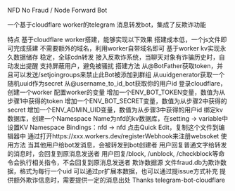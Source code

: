 NFD
No Fraud / Node Forward Bot

一个基于cloudflare worker的telegram 消息转发bot，集成了反欺诈功能

特点
基于cloudflare worker搭建，能够实现以下效果
搭建成本低，一个js文件即可完成搭建
不需要额外的域名，利用worker自带域名即可
基于worker kv实现永久数据储存
稳定，全球cdn转发
接入反欺诈系统，当聊天对象有诈骗历史时，自动发出提醒
支持屏蔽用户，避免被骚扰
搭建方法
从@BotFather获取token，并且可以发送/setjoingroups来禁止此Bot被添加到群组
从uuidgenerator获取一个随机uuid作为secret
从@username_to_id_bot获取你的用户id
登录cloudflare，创建一个worker
配置worker的变量
增加一个ENV_BOT_TOKEN变量，数值为从步骤1中获得的token
增加一个ENV_BOT_SECRET变量，数值为从步骤2中获得的secret
增加一个ENV_ADMIN_UID变量，数值为从步骤3中获得的用户id
绑定kv数据库，创建一个Namespace Name为nfd的kv数据库，在setting -> variable中设置KV Namespace Bindings：nfd -> nfd
点击Quick Edit，复制这个文件到编辑器中
通过打开https://xxx.workers.dev/registerWebhook来注册websoket
使用方法
当其他用户给bot发消息，会被转发到bot创建者
用户回复普通文字给转发的消息时，会回复到原消息发送者
用户回复/block, /unblock, /checkblock等命令会执行相关指令，不会回复到原消息发送者
欺诈数据源
文件fraud.db为欺诈数据，格式为每行一个uid
可以通过pr扩展本数据，也可以通过提issue方式补充
提供额外欺诈信息时，需要提供一定的消息出处
Thanks
telegram-bot-cloudflare
